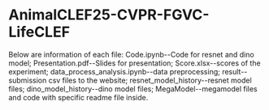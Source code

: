 # AnimalCLEF25-CVPR-FGVC-LifeCLEF
Below are information of each file: 
Code.ipynb--Code for resnet and dino model;
Presentation.pdf--Slides for presentation;
Score.xlsx--scores of the experiment;
data_process_analysis.ipynb--data preprocessing;
result--submission csv files to the website;
resnet_model_history--resnet model files;
dino_model_history--dino model files;
MegaModel--megamodel files and code with specific readme file inside.
